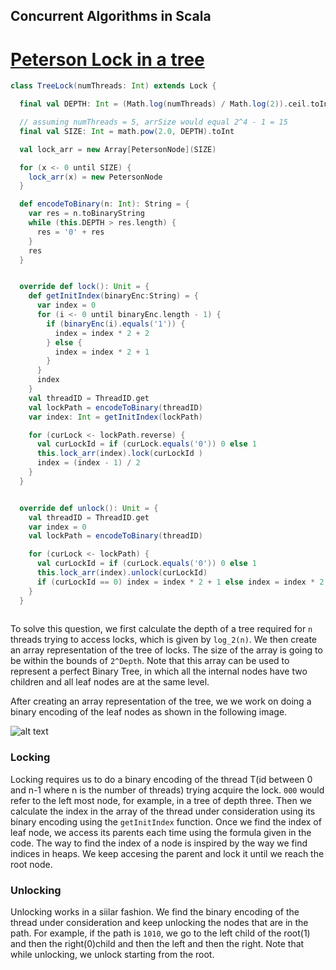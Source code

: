 ## Concurrent Algorithms in Scala

# [Peterson Lock in a tree](https://www.seas.upenn.edu/~alur/Spring09/hw1.pdf)

````scala
class TreeLock(numThreads: Int) extends Lock {

  final val DEPTH: Int = (Math.log(numThreads) / Math.log(2)).ceil.toInt

  // assuming numThreads = 5, arrSize would equal 2^4 - 1 = 15
  final val SIZE: Int = math.pow(2.0, DEPTH).toInt

  val lock_arr = new Array[PetersonNode](SIZE)

  for (x <- 0 until SIZE) {
    lock_arr(x) = new PetersonNode
  }

  def encodeToBinary(n: Int): String = {
    var res = n.toBinaryString
    while (this.DEPTH > res.length) {
      res = '0' + res
    }
    res
  }


  override def lock(): Unit = {
    def getInitIndex(binaryEnc:String) = {
      var index = 0
      for (i <- 0 until binaryEnc.length - 1) {
        if (binaryEnc(i).equals('1')) {
          index = index * 2 + 2
        } else {
          index = index * 2 + 1
        }
      }
      index
    }
    val threadID = ThreadID.get
    val lockPath = encodeToBinary(threadID)
    var index: Int = getInitIndex(lockPath)

    for (curLock <- lockPath.reverse) {
      val curLockId = if (curLock.equals('0')) 0 else 1
      this.lock_arr(index).lock(curLockId )
      index = (index - 1) / 2
    }
  }


  override def unlock(): Unit = {
    val threadID = ThreadID.get
    var index = 0
    val lockPath = encodeToBinary(threadID)

    for (curLock <- lockPath) {
      val curLockId = if (curLock.equals('0')) 0 else 1
      this.lock_arr(index).unlock(curLockId)
      if (curLockId == 0) index = index * 2 + 1 else index = index * 2 + 2
    }
  }
  
  ````
  
  
  To solve this question, we first calculate the depth of a tree required for ```n``` threads trying to access locks, which is given by ```log_2(n)```. 
  We then create an array representation of the tree of locks. The size of the array is going to be within the bounds of ```2^Depth```. Note that this array can 
  be used to represent a perfect Binary Tree, in which all the internal nodes have two children and all leaf nodes are at the same level.
  
  After creating an array representation of the tree, we we work on doing a binary encoding of the leaf nodes as shown in the following image.
  
![alt text][logo]

[logo]: https://www.researchgate.net/profile/Zoltan_Kasa/publication/45900964/figure/fig1/AS:306083185872912@1449987326220/Encoding-of-binary-trees-for-n-4.png "Logo Title Text 2"


### Locking

Locking requires us to do a binary encoding of the thread T(id between 0 and n-1 where n is the number of threads) trying  acquire the lock. `000` would refer to the left most node, for example, in a tree of depth three. Then we calculate the index in the array of the thread under consideration using its binary encoding using the ```getInitIndex``` function. Once we find the index of leaf node, we access its parents each time using the formula given in the code. The way to find the index of a node is inspired by the way we find indices in heaps. We keep accesing the parent and lock it until we reach the root node.

### Unlocking

Unlocking works in a siilar fashion. We find the binary encoding of the thread under consideration and keep unlocking the nodes that are in the path. For example, if the path is ```1010```, we go to the left child of the root(1) and then the right(0)child and then the left and then the right. Note that while unlocking, we unlock starting from the root.


